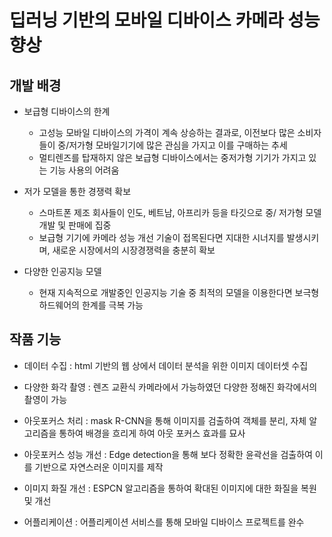 # 딥러닝 기반의 모바일 디바이스 카메라 성능 향상
## 개발 배경
- 보급형 디바이스의 한계
  * 고성능 모바일 디바이스의 가격이 계속 상승하는 결과로, 이전보다 많은 소비자들이 중/저가형 모바일기기에 많은 관심을 가지고 이를 구매하는 추세
  * 멀티렌즈를 탑재하지 않은 보급형 디바이스에서는 중저가형 기기가 가지고 있는 기능 사용의 어려움

- 저가 모델을 통한 경쟁력 확보
  * 스마트폰 제조 회사들이 인도, 베트남, 아프리카 등을 타깃으로 중/ 저가형 모델 개발 및 판매에 집중
  * 보급형 기기에 카메라 성능 개선 기술이 접목된다면 지대한 시너지를 발생시키며, 새로운 시장에서의 시장경쟁력을 충분히 확보

- 다양한 인공지능 모델
  * 현재 지속적으로 개발중인 인공지능 기술 중 최적의 모델을 이용한다면 보극형 하드웨어의 한계를 극복 가능
  
## 작품 기능
- 데이터 수집 : html 기반의 웹 상에서 데이터 분석을 위한 이미지 데이터셋 수집

- 다양한 화각 촬영 : 렌즈 교환식 카메라에서 가능하였던 다양한 정해진 화각에서의 촬영이 가능

- 아웃포커스 처리 : mask R-CNN을 통해 이미지를 검출하여 객체를 분리, 자체 알고리즘을 통하여 배경을 흐리게 하여 아웃 포커스 효과를 묘사

- 아웃포커스 성능 개선 : Edge detection을 통해 보다 정확한 윤곽선을 검출하여 이를 기반으로 자연스러운 이미지를 제작

- 이미지 화질 개선 : ESPCN 알고리즘을 통하여 확대된 이미지에 대한 화질을 복원 및 개선

- 어플리케이션 : 어플리케이션 서비스를 통해 모바일 디바이스 프로젝트를 완수

